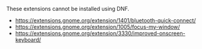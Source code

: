 These extensions cannot be installed using DNF.

- https://extensions.gnome.org/extension/1401/bluetooth-quick-connect/
- https://extensions.gnome.org/extension/1005/focus-my-window/
- https://extensions.gnome.org/extension/3330/improved-onscreen-keyboard/
